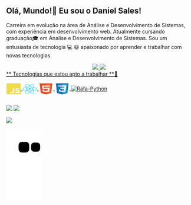 ## Olá, Mundo!👋 Eu sou o Daniel Sales! 
Carreira em evolução na área de Análise e Desenvolvimento de Sistemas, com experiência em desenvolvimento web.
Atualmente cursando graduação🎓 em Ánalise e Desenvolvimento de Sistemas. Sou um entusiasta de tecnologia 💻 😃 apaixonado por aprender e trabalhar com novas tecnologias.
<div align="center">
  <a href="https://github.com/JuniorDaniel01">
  <img height="180em" src="https://github-readme-stats.vercel.app/api?username=JuniorDaniel01&show_icons=true&theme=merko&include_all_commits=true&count_private=true"/>
  <img height="180em" src="https://github-readme-stats.vercel.app/api/top-langs/?username=JuniorDaniel&layout=compact&langs_count=7&theme=merko"/>
</div>
** Tecnologias que estou apto a trabalhar **🚀   
<div style="display: inline_block"><br>
  <img align="center" alt="Rafa-Js" height="30" width="40" src="https://raw.githubusercontent.com/devicons/devicon/master/icons/javascript/javascript-plain.svg">
  <img align="center" alt="Rafa-React" height="30" width="40" src="https://raw.githubusercontent.com/devicons/devicon/master/icons/react/react-original.svg">
  <img align="center" alt="Rafa-HTML" height="30" width="40" src="https://raw.githubusercontent.com/devicons/devicon/master/icons/html5/html5-original.svg">
  <img align="center" alt="Rafa-CSS" height="30" width="40" src="https://raw.githubusercontent.com/devicons/devicon/master/icons/css3/css3-original.svg">
 <img align="center" alt="Rafa-Python" height="30" width="40" src="https://cdn.jsdelivr.net/gh/devicons/devicon/icons/nodejs/nodejs-original.svg" />
 
            
           
</div>
  
  ##
 
<div> 
 
 <a href="https://discord.com/channels/@me" target="_blank"><img src="https://img.shields.io/badge/Discord-7289DA?style=for-the-badge&logo=discord&logoColor=white" target="_blank"></a> 
   <a href="https://discord.com/channels/@me" target="_blank"><img src="https://img.shields.io/badge/Discord-7289DA?style=for-the-badge&logo=discord&logoColor=white" target="_blank"></a> 
   
  <a href="https://www.linkedin.com/in/juniorsales01" target="_blank"><img src="https://img.shields.io/badge/-LinkedIn-%230077B5?style=for-the-badge&logo=linkedin&logoColor=white" target="_blank"></a> 
 
  ![Snake animation](https://github.com/rafaballerini/rafaballerini/blob/output/github-contribution-grid-snake.svg)
 
</div>
